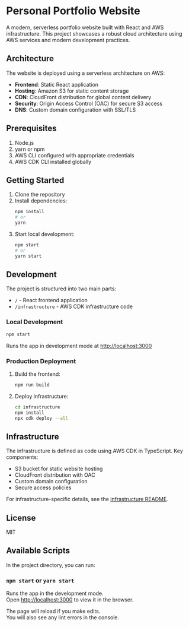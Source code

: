 # Personal Portfolio Website

A modern, serverless portfolio website built with React and AWS infrastructure. This project showcases a robust cloud architecture using AWS services and modern development practices.

## Architecture

The website is deployed using a serverless architecture on AWS:
- **Frontend**: Static React application
- **Hosting**: Amazon S3 for static content storage
- **CDN**: CloudFront distribution for global content delivery
- **Security**: Origin Access Control (OAC) for secure S3 access
- **DNS**: Custom domain configuration with SSL/TLS

## Prerequisites

1. Node.js
2. yarn or npm
3. AWS CLI configured with appropriate credentials
4. AWS CDK CLI installed globally

## Getting Started

1. Clone the repository
2. Install dependencies:
   ```bash
   npm install
   # or
   yarn
   ```
3. Start local development:
   ```bash
   npm start
   # or
   yarn start
   ```

## Development

The project is structured into two main parts:
- `/` - React frontend application
- `/infrastructure` - AWS CDK infrastructure code

### Local Development

```bash
npm start
```
Runs the app in development mode at [http://localhost:3000](http://localhost:3000)

### Production Deployment

1. Build the frontend:
   ```bash
   npm run build
   ```
2. Deploy infrastructure:
   ```bash
   cd infrastructure
   npm install
   npx cdk deploy --all
   ```

## Infrastructure

The infrastructure is defined as code using AWS CDK in TypeScript. Key components:
- S3 bucket for static website hosting
- CloudFront distribution with OAC
- Custom domain configuration
- Secure access policies

For infrastructure-specific details, see the [infrastructure README](./infrastructure/README.md).

## License

MIT

## Available Scripts

In the project directory, you can run:

### `npm start` or `yarn start`

Runs the app in the development mode.<br />
Open [http://localhost:3000](http://localhost:3000) to view it in the browser.

The page will reload if you make edits.<br />
You will also see any lint errors in the console.
